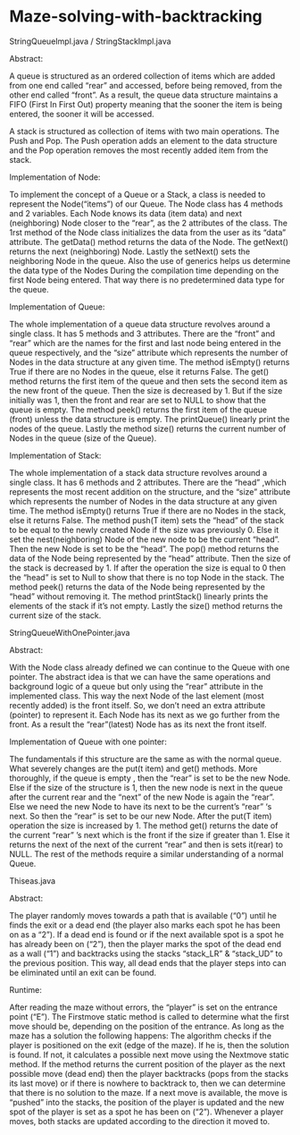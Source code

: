 # Maze-solving-with-backtracking

StringQueueImpl.java / StringStackImpl.java

Abstract:

A queue is structured as an ordered collection of items which are added from one end called “rear” and accessed, before being removed, from the other end called “front”. As a result, the queue data structure maintains a FIFO (First In First Out) property meaning that the sooner the item is being entered, the sooner it will be accessed.

A stack is structured as collection of items with two main operations. The Push and Pop. The Push operation adds an element to the data structure and the Pop operation removes the most recently added item from the stack.

Implementation of Node:

To implement the concept of a Queue or a Stack, a class is needed to represent the Node(“items”) of our Queue. The Node class has 4 methods and 2 variables. Each Node knows its data (item data) and next (neighboring) Node closer to the “rear”, as the 2 attributes of the class. The 1rst method of the Node class initializes the data from the user as its “data” attribute. The getData() method returns the data of the Node. The getNext() returns the next (neighboring) Node. Lastly the setNext() sets the neighboring Node in the queue.
Also the use of generics helps us determine the data type of the Nodes During the compilation time depending on the first Node being entered. That way there is no predetermined data type for the queue.

Implementation of Queue:

The whole implementation of a queue data structure revolves around a single class. It has 5 methods and 3 attributes. There are the “front” and “rear” which are the names for the first and last node being entered in the queue respectively, and the “size” attribute which represents the number of Nodes in the data structure at any given time. The method isEmpty() returns True if there are no Nodes in the queue, else it returns False. The get() method returns the first item of the queue and then sets the second item as the new front of the queue. Then the size is decreased by 1. But if the size initially was 1, then the front and rear are set to NULL to show that the queue is empty. The method peek() returns the first item of the queue (front) unless the data structure is empty. The printQueue() linearly print the nodes of the queue. Lastly the method size() returns the current number of Nodes in the queue (size of the Queue).

Implementation of Stack:

The whole implementation of a stack data structure revolves around a single class. It has 6 methods and 2 attributes. There are the “head” ,which represents the most recent addition on the structure, and the “size” attribute which represents the number of Nodes in the data structure at any given time. The method isEmpty() returns True if there are no Nodes in the stack, else it returns False. The method push(T item) sets the “head” of the stack to be equal to the newly created Node if the size was previously 0. Else it set the nest(neighboring) Node of the new node to be the current “head”. Then the new Node is set to be the “head”. The pop() method returns the data of the Node being represented by the “head” attribute. Then the size of the stack is decreased by 1. If after the operation the size is equal to 0 then the “head” is set to Null to show that there is no top Node in the stack. The method peek() returns the data of the Node being represented by the “head” without removing it. The method printStack() linearly prints the elements of the stack if it’s not empty. Lastly the size() method returns the current size of the stack.

StringQueueWithOnePointer.java

Abstract:

With the Node class already defined we can continue to the Queue with one pointer. The abstract idea is that we can have the same operations and background logic of a queue but only using the “rear” attribute in the implemented class. This way the next Node of the last element (most recently added) is the front itself. So, we don’t need an extra attribute (pointer) to represent it. Each Node has its next as we go further from the front. As a result the “rear”(latest) Node has as its next the front itself.

Implementation of Queue with one pointer:

The fundamentals if this structure are the same as with the normal queue. What severely changes are the put(t item) and get() methods. More thoroughly, if the queue is empty , then the “rear” is set to be the new Node. Else if the size of the structure is 1, then the new node is next in the queue after the current rear and the “next” of the new Node is again the “rear”. Else we need the new Node to have its next to be the current’s “rear” ‘s next. So then the “rear” is set to be our new Node. After the put(T item) operation the size is increased by 1.
The method get() returns the date of the current “rear” ’s next which is the front if the size if greater than 1. Else it returns the next of the next of the current “rear” and then is sets it(rear) to NULL. The rest of the methods require a similar understanding of a normal Queue.

Thiseas.java

Abstract:

The player randomly moves towards a path that is available (“0”) until he finds the exit or a dead end (the player also marks each spot he has been on as a “2”). If a dead end is found or if the next available spot is a spot he has already been on (“2”), then the player marks the spot of the dead end as a wall (“1”) and backtracks using the stacks “stack_LR” & “stack_UD” to the previous position. This way, all dead ends that the player steps into can be eliminated until an exit can be found.

Runtime:

After reading the maze without errors, the “player” is set on the entrance point (“E”). The Firstmove static method is called to determine what the first move should be, depending on the position of the entrance. As long as the maze has a solution the following happens: The algorithm checks if the player is positioned on the exit (edge of the maze). If he is, then the solution is found. If not, it calculates a possible next move using the Nextmove static method. If the method returns the current position of the player as the next possible move (dead end) then the player backtracks (pops from the stacks its last move) or if there is nowhere to backtrack to, then we can determine that there is no solution to the maze. If a next move is available, the move is “pushed” into the stacks, the position of the player is updated and the new spot of the player is set as a spot he has been on (“2”). Whenever a player moves, both stacks are updated according to the direction it moved to.